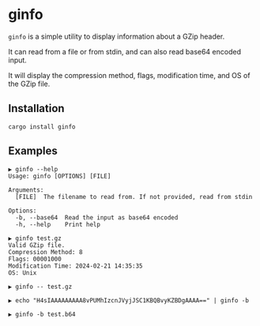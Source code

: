 # ginfo

`ginfo` is a simple utility to display information about a GZip header.

It can read from a file or from stdin, and can also read base64 encoded input.

It will display the compression method, flags, modification time, and OS of the GZip file.

## Installation

```shell
cargo install ginfo
```

## Examples

```shell
▶ ginfo --help
Usage: ginfo [OPTIONS] [FILE]

Arguments:
  [FILE]  The filename to read from. If not provided, read from stdin

Options:
  -b, --base64  Read the input as base64 encoded
  -h, --help    Print help
```

```shell
▶ ginfo test.gz
Valid GZip file.
Compression Method: 8
Flags: 00001000
Modification Time: 2024-02-21 14:35:35
OS: Unix
```

```shell
▶ ginfo -- test.gz
```

```shell
▶ echo "H4sIAAAAAAAAA8vPUMhIzcnJVyjJSC1KBQBvyKZBDgAAAA==" | ginfo -b
```

```shell
▶ ginfo -b test.b64
```
